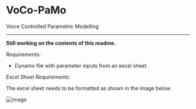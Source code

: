 # VoCo-PaMo
Voice Controlled Parametric Modelling

---

**Still working on the contents of this readme.**

_Requirements:_
* Dynamo file with parameter inputs from an excel sheet.

_Excel Sheet Requirements:_

The excel sheet needs to be formatted as shown in the image below.

![image](https://user-images.githubusercontent.com/119511990/217298639-8b09a24c-86e2-4bd5-b52c-5db6ffe38b52.png)
